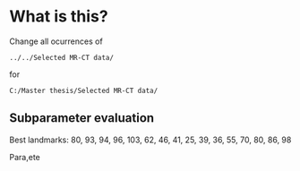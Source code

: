 # What is this?

Change all ocurrences of

`../../Selected MR-CT data/`

for 

`C:/Master thesis/Selected MR-CT data/`


## Subparameter evaluation

Best landmarks: 80, 93, 94, 96, 103, 62, 46, 41, 25, 39, 36, 55, 70, 80, 86, 98

Para,ete